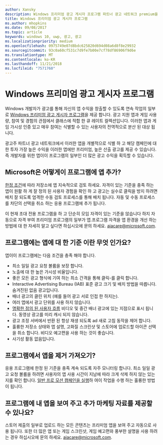 ```yaml
---
author: Xansky
description: Windows 프리미엄 광고 게시자 프로그램 파트너 광고 네트워크 premium을 대상으로 지정할 수 있는 광고 지원 앱 큐 레이트 컬렉션 이루어져 광고에 최고를 산출 합니다. 이 프로그램에는 앱은 사용량, 참여 및 경험의 관점에서 클래스에서 가장 좋습니다.
title: Windows 프리미엄 광고 게시자 프로그램
ms.author: mhopkins
ms.date: 09/08/2017
ms.topic: article
keywords: windows 10, uwp, 광고, 광고
ms.localizationpriority: medium
ms.openlocfilehash: 0975749e07d8bdc625820d694d08a6d8f8e29932
ms.sourcegitcommit: 93c0a60cf531c7d9fe7b00e7cf78df86906f9d6e
ms.translationtype: MT
ms.contentlocale: ko-KR
ms.lasthandoff: 11/21/2018
ms.locfileid: "7571760"
---
```

# <a name="windows-premium-ads-publishers-program"></a>Windows 프리미엄 광고 게시자 프로그램

Windows 개발자가 광고를 통해 자신의 앱 수익을 창출할 수 있도록 연속 작업의 일부로 [Windows 프리미엄 광고 게시자 프로그램](http://www.windowspremiumapps.com)을 제공 합니다. 광고 지원 앱과 게임 사용량, 참여 및 경험의 관점에서 클래스에 적합 한 큐 레이트 컬렉션입니다. 이러한 앱과 게임 가시성 인증 있고 매우 참여는 식별할 수 있는 사용자의 전역적으로 분산 된 대상 됩니다.

광고주 파트너 광고 네트워크에서 이러한 앱을 개별적으로 식별 하 고 해당 캠페인에 대 한 투자 가장 높은 수익을 이러한 앱에만 프리미엄, 높은 산출 광고를 제공 수 있습니다. 즉 개발자를 위한 앱이이 프로그램의 일부인 더 많은 광고 수익을 획득할 수 있습니다.

## <a name="how-does-microsoft-add-apps-to-this-program"></a>Microsoft은 어떻게이 프로그램에 앱 추가? 

[한정 조건](#what-are-the-criteria-for-apps-in-the-program)에 따라 저장소에 앱 지속적으로 검토 하세요. 자격이 있는 기준을 충족 하는 앱이 원활 하 게 잘 정의 된 사용자 경험을 확인 하 고 광고는 실수로 클릭을 방지 하려면 배치 잘 되도록 엄격한 수동 검토 프로세스를 통해 배치 됩니다. 자동 및 수동 프로세스를 차단의 선택을 취소 하는 응용 프로그램에 추가 됩니다.

이 현재 초대 전용 프로그램을 하 고 단순히 모임 자격이 있는 기준을 않습니다 하지 자동으로 자격 부여 프리미엄 프로그램의 일부가 앱.프로그램 자격을 앱 환경을 개선 하는 방법에 대 한 자세히 알고 싶다면 하십시오에 문의 하세요. aiacare@microsoft.com.

## <a name="what-are-the-criteria-for-apps-in-the-program"></a>프로그램에는 앱에 대 한 기준 이란 무엇 인가요?

앱이이 프로그램에는 다음 조건을 충족 해야 합니다.

* 최소 일일 광고 요청 볼륨을 보장 합니다. 
* 노출에 대 한 높은 가시성 비율입니다. 
* 좋은 모든 광고 형식에 기여 하는 최소 간격을 통해 클릭-를 클릭 합니다. 
* Interactive Advertising Bureau (IAB) 표준 광고 크기 및 배치 방법을 따릅니다. 숨겨진된 없음 광고입니다.
* 배너 광고의 클린 위치 (예를 들어 광고 서로 인접 한 하지는).
* 여러 앱에서 광고 단위를 사용 하지 않습니다.
* [명확한 정의 된 사용자 흐름](https://blogs.windows.com/buildingapps/2017/08/31/best-practices-using-video-ads-windows-apps/) 비디오 및 중간 배너 광고에 있는 지점으로 표시 됩니다. 동영상 광고를 미리 캐시 되지 않습니다. 
* 광고 조정 서버에서 반환 된 항상 재생 되도록 ad 새로 고침 동작을 제어 합니다.
* 훌륭한 저장소 상태와 앱 설명, 고화질 스크린샷 및 스토어에 업로드할 아이콘 선택을 취소 합니다. 비디오 예고편을 사용 하는 것이 좋습니다.
* 사기성 활동 없음입니다.

## <a name="can-apps-get-removed-from-the-program"></a>프로그램에서 앱을 제거 가져오기?

응용 프로그램에 한정 된 기준을 충족 계속 되도록 자주 모니터링 합니다. 최소 일일 광고 요청 볼륨을 하려면 사용자의 앱 사용 시간이 지남에 따라 크게 삭제 하지 않는 있는지를 확인 합니다. [일반 프로 모션 캠페인을 실행](https://developer.microsoft.com/en-us/store/promote-your-apps)하 여이 작업을 수행 하는 훌륭한 방법이 됩니다.

## <a name="can-i-provide-additional-marketing-material-to-showcase-my-app-in-the-program"></a>프로그램에 내 앱을 보여 주고 추가 마케팅 자료를 제공할 수 있나요? 

스토어 제출의 일부로 업로드 하는 모든 콘텐츠는 프리미엄 앱을 보여 주고 자동으로 사용 됩니다. 또한 더 많은 앱 또는 게임 스크린샷, 게임 예고편와 풍부한 설명을 사용 하려는 경우 하십시오에 문의 하세요. aiacare@microsoft.com.
